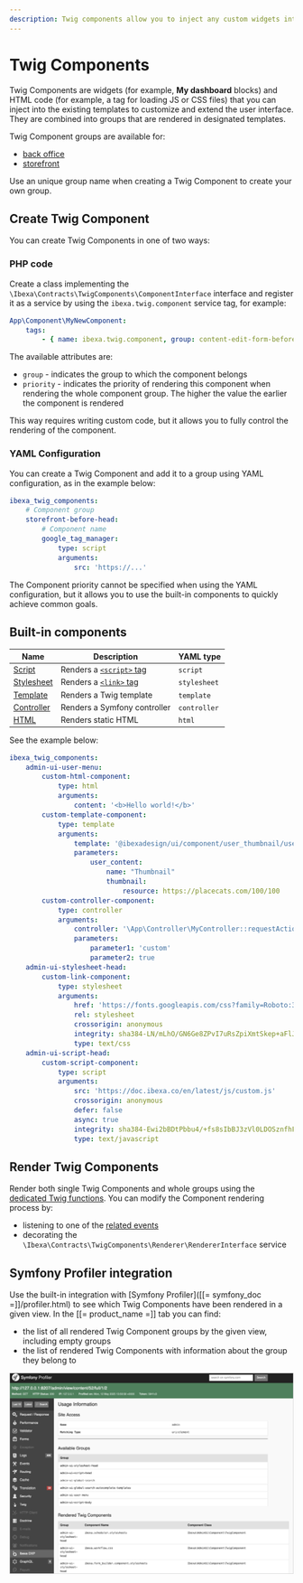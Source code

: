 ```yaml
---
description: Twig components allow you to inject any custom widgets into selected places of the user interface.
---
```


# Twig Components

Twig Components are widgets (for example, **My dashboard** blocks) and HTML code (for example, a tag for loading JS or CSS files) that you can inject into the existing templates to customize and extend the user interface.
They are combined into groups that are rendered in designated templates.

Twig Component groups are available for:

- [back office](custom_components.md)
- [storefront](customize_storefront_layout.md)

Use an unique group name when creating a Twig Component to create your own group.

## Create Twig Component

You can create Twig Components in one of two ways:

### PHP code

Create a class implementing the `\Ibexa\Contracts\TwigComponents\ComponentInterface` interface and register it as a service by using the `ibexa.twig.component` service tag, for example:

``` yaml
App\Component\MyNewComponent:
    tags:
        - { name: ibexa.twig.component, group: content-edit-form-before, priority: 0 }
```

The available attributes are:

- `group` - indicates the group to which the component belongs
- `priority` - indicates the priority of rendering this component when rendering the whole component group. The higher the value the earlier the component is rendered

This way requires writing custom code, but it allows you to fully control the rendering of the component.

### YAML Configuration

You can create a Twig Component and add it to a group using YAML configuration, as in the example below:

``` yaml
ibexa_twig_components:
    # Component group
    storefront-before-head:
        # Component name
        google_tag_manager:
            type: script
            arguments:
                src: 'https://...'
```

The Component priority cannot be specified when using the YAML configuration, but it allows you to use the built-in components to quickly achieve common goals.

## Built-in components

| Name | Description | YAML type |
|---|---|---|
| [Script](https://github.com/ibexa/twig-components/blob/main/src/lib/Component/ScriptComponent.php) | Renders a [`<script>` tag](https://developer.mozilla.org/en-US/docs/Web/HTML/Reference/Elements/script) | `script` |
| [Stylesheet](https://github.com/ibexa/twig-components/blob/main/src/lib/Component/LinkComponent.php) | Renders a [`<link>` tag](https://developer.mozilla.org/en-US/docs/Web/HTML/Reference/Elements/link) | `stylesheet`
| [Template](https://github.com/ibexa/twig-components/blob/main/src/lib/Component/TemplateComponent.php) | Renders a Twig template|`template` |
| [Controller](https://github.com/ibexa/twig-components/blob/main/src/lib/Component/ControllerComponent.php) | Renders a Symfony controller |`controller` |
| [HTML](https://github.com/ibexa/twig-components/blob/main/src/lib/Component/HtmlComponent.php) | Renders static HTML |`html` |

See the example below:
``` yaml
ibexa_twig_components:
    admin-ui-user-menu:
        custom-html-component:
            type: html
            arguments:
                content: '<b>Hello world!</b>'
        custom-template-component:
            type: template
            arguments:
                template: '@ibexadesign/ui/component/user_thumbnail/user_thumbnail.html.twig'
                parameters:
                    user_content:
                        name: "Thumbnail"
                        thumbnail:
                            resource: https://placecats.com/100/100
        custom-controller-component:
            type: controller
            arguments:
                controller: '\App\Controller\MyController::requestAction'
                parameters:
                    parameter1: 'custom'
                    parameter2: true
    admin-ui-stylesheet-head:
        custom-link-component:
            type: stylesheet
            arguments:
                href: 'https://fonts.googleapis.com/css?family=Roboto:300,300i,400,400i,700,700i%7CRoboto+Mono:400,400i,700,700i&amp;display=fallback'
                rel: stylesheet
                crossorigin: anonymous
                integrity: sha384-LN/mLhO/GN6Ge8ZPvI7uRsZpiXmtSkep+aFlJcHa8by4TvA34o1am9sa88eUzKTD
                type: text/css
    admin-ui-script-head:
        custom-script-component:
            type: script
            arguments:
                src: 'https://doc.ibexa.co/en/latest/js/custom.js'
                crossorigin: anonymous
                defer: false
                async: true
                integrity: sha384-Ewi2bBDtPbbu4/+fs8sIbBJ3zVl0LDOSznfhFR/JBK+SzggdRdX8XQKauWmI9HH2
                type: text/javascript
```

## Render Twig Components

Render both single Twig Components and whole groups using the [dedicated Twig functions](component_twig_functions.md).
You can modify the Component rendering process by:

- listening to one of the [related events](twig_component_events.md)
- decorating the `\Ibexa\Contracts\TwigComponents\Renderer\RendererInterface` service

## Symfony Profiler integration

Use the built-in integration with [Symfony Profiler]([[= symfony_doc =]]/profiler.html) to see which Twig Components have been rendered in a given view. In the [[= product_name =]] tab you can find:

- the list of all rendered Twig Component groups by the given view, including empty groups
- the list of rendered Twig Components with information about the group they belong to

![Symfony Profiler showing the list of rendered Twig Components in a back office view](img/twig_components_symfony_profiler.png "Symfony Profiler showing the list of rendered Twig Components in a back office view")
